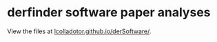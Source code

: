 derfinder software paper analyses
=================================

View the files at [lcolladotor.github.io/derSoftware/](http://lcolladotor.github.io/derSoftware/).
